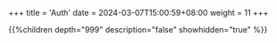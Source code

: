 +++
title = 'Auth'
date = 2024-03-07T15:00:59+08:00
weight = 11
+++

{{%children depth="999" description="false" showhidden="true" %}}

